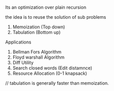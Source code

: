 Its an optimization over plain recursion

the idea is to reuse the solution of sub problems

1) Memoization (Top down)
2) Tabulation (Bottom up)

Applications
1) Bellman Fors Algorithm
2) Floyd warshall Algorithm
3) Diff Utility
4) Search closed words (Edit distamnce)
5) Resource Allocation (0-1 knapsack)

// tabulation is generally faster than memoization.